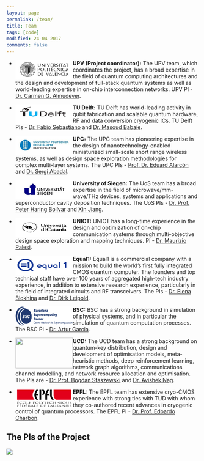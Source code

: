 ```yaml
---
layout: page
permalink: /team/
title: Team
tags: [code]
modified: 24-04-2017
comments: false
---
```


<!---
	Details about sidebar info is provided inside _data/navigation.yml file
-->
 


+ <img align="left" width="150" height="50" src="/images/UPV.jpg"> **UPV (Project coordinator):** The UPV team, which coordinates the project, has a broad expertise in the field of quantum computing architectures and the design and development of full-stack quantum systems as well as world-leading expertise in on-chip interconnection networks. UPV PI - [Dr. Carmen G. Almudever](https://www.linkedin.com/in/carmengalmudever/).

+ <img align="left" width="150" height="50" src="/images/TUD.png"> **TU Delft:** TU Delft has world-leading activity in qubit fabrication and scalable quantum hardware, RF and data conversion cryogenic ICs. TU Delft PIs - [Dr. Fabio Sebastiano](http://www.fabiosebastiano.org/wp/) and [Dr. Masoud Babaie](https://elca.tudelft.nl/People/bio.php?id=277). 

+ <img align="left" width="150" height="50" src="/images/upc.jpg"> **UPC:** The UPC team has pioneering expertise in the design of nanotechnology-enabled miniaturized small-scale short range wireless systems, as well as design space exploration methodologies for complex multi-layer systems. The UPC PIs - [Prof. Dr. Eduard Alarcón](https://eel.upc.edu/ca/personal/pagines-personals/Eduard_Alarcon/Eduard_Alarcon) and [Dr. Sergi Abadal](https://sergiabadal.com/).

+ <img align="left" width="150" height="50" src="/images/uos.jpg"> **University of Siegen:** The UoS team has a broad expertise in the field of microwave/mm-wave/THz devices, systems and applications and superconductor cavity deposition techniques. The UoS PIs - [Dr. Prof. Peter Haring Bolívar](http://www.grk1564.uni-siegen.de/de/bolivar-peter-haring) and [Xin Jiang](https://www.mb.uni-siegen.de/lot/lehrstuhl/mitarbeiter/jiang/index.html.en?lang=en).

+ <img align="left" width="150" height="50" src="/images/UNICT.png"> **UNICT:** UNICT has a long-time experience in the design and optimization of on-chip communication systems through multi-objective design space exploration and mapping techniques. PI - [Dr. Maurizio Palesi](http://utenti.dieei.unict.it/users/mpalesi/).

+ <img align="left" width="150" height="50" src="/images/Equal1.png"> **Equal1:** Equal1 is a commercial company with a mission to build the world’s first fully integrated CMOS quantum computer. The founders and top technical staff have over 100 years of aggregated high-tech industry experience, in addition to extensive research experience, particularly in the field of integrated circuits and RF transceivers. The PIs - [Dr. Elena Blokhina](https://www.equal1.com/about) and [Dr. Dirk Leipold](https://www.equal1.com/about).

+ <img align="left" width="150" height="50" src="/images/BSC.jpg"> **BSC:** BSC has a strong background in simulation of physical systems, and in particular the simulation of quantum computation processes. The BSC PI - [Dr. Artur Garcia](https://www.bsc.es/garcia-saez-artur).


+ <img align="left" width="150" height="80" src="/images/‎ucd.png"> **UCD:** The UCD team has a strong background on quantum-key distribution, design and development of optimisation models, meta-heuristic methods, deep reinforcement learning, network graph algorithms, communications channel modelling, and network resource allocation and optimisation. The PIs are - [Dr. Prof. Bogdan Staszewski](http://www.bogdanst.com/) and [Dr. Avishek Nag](https://people.ucd.ie/avishek.nag).

+ <img align="left" width="150" height="50" src="/images/EPFL.png"> **EPFL:** The EPFL team has extensive cryo-CMOS experience with strong ties with TUD with whom they co-authored recent advances in cryogenic control of quantum processors. The EPFL PI - [Dr. Prof. Edoardo Charbon](https://people.epfl.ch/edoardo.charbon?lang=en).

## The PIs of the Project

<img src="./images/AllPI.png">




 



